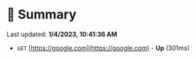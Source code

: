 # 📖 Summary
Last updated: **1/4/2023, 10:41:36 AM**

- `GET` [https://google.com](https://google.com) - **Up** (301ms)
